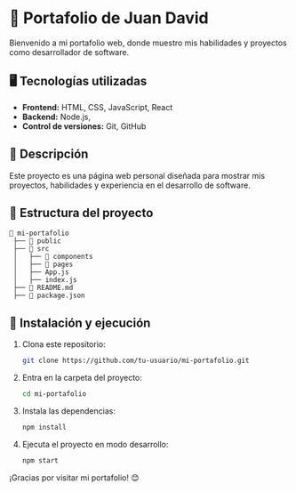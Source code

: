 
# 📌 Portafolio de Juan David

Bienvenido a mi portafolio web, donde muestro mis habilidades y proyectos como desarrollador de software. 

## 🖥️ Tecnologías utilizadas
- **Frontend:** HTML, CSS, JavaScript, React
- **Backend:** Node.js,
- **Control de versiones:** Git, GitHub

## 🚀 Descripción
Este proyecto es una página web personal diseñada para mostrar mis proyectos, habilidades y experiencia en el desarrollo de software. 


## 📂 Estructura del proyecto
```
📁 mi-portafolio
 ├── 📁 public
 ├── 📁 src
 │   ├── 📁 components
 │   ├── 📁 pages
 │   ├── App.js
 │   ├── index.js
 ├── 📄 README.md
 ├── 📄 package.json
```

## 🔧 Instalación y ejecución
1. Clona este repositorio:
   ```bash
   git clone https://github.com/tu-usuario/mi-portafolio.git
   ```
2. Entra en la carpeta del proyecto:
   ```bash
   cd mi-portafolio
   ```
3. Instala las dependencias:
   ```bash
   npm install
   ```
4. Ejecuta el proyecto en modo desarrollo:
   ```bash
   npm start
   ```

¡Gracias por visitar mi portafolio! 😊
